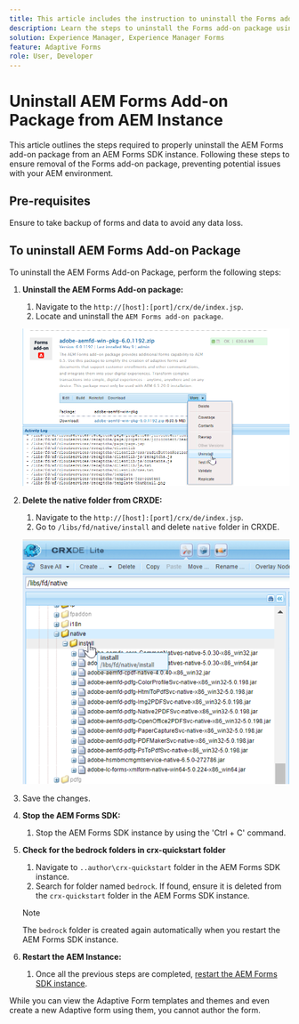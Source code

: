```yaml
---
title: This article includes the instruction to uninstall the Forms add-on package using CRX Package Manager.
description: Learn the steps to uninstall the Forms add-on package using CRX Package Manager.
solution: Experience Manager, Experience Manager Forms
feature: Adaptive Forms
role: User, Developer
---
```


# Uninstall AEM Forms Add-on Package from AEM Instance

This article outlines the steps required to properly uninstall the AEM Forms add-on package from an AEM Forms SDK instance. Following these steps to ensure removal of the Forms add-on package, preventing potential issues with your AEM environment.

## Pre-requisites

Ensure to take backup of forms and data to avoid any data loss.

## To uninstall AEM Forms Add-on Package

To uninstall the AEM Forms Add-on Package, perform the following steps:

1. **Uninstall the AEM Forms Add-on package:**
   1. Navigate to the `http://[host]:[port]/crx/de/index.jsp`.
   1. Locate and uninstall the `AEM Forms add-on package`.
   
   ![Uninstall package](/help/forms/using/assets/uninstall-aem-forms-package.png)

1. **Delete the native folder from CRXDE:**
   1. Navigate to the `http://[host]:[port]/crx/de/index.jsp`.
   1. Go to `/libs/fd/native/install` and delete `native` folder in CRXDE.
   
   ![Delete native node from CRX/de](/help/forms/using/assets/native-install-folder-crxde.png)
1. Save the changes.

1. **Stop the AEM Forms SDK:**
   1. Stop the AEM Forms SDK instance by using the 'Ctrl + C' command.

2. **Check for the bedrock folders in crx-quickstart folder**
     1. Navigate to `..author\crx-quickstart` folder in the AEM Forms SDK instance.
     2. Search for folder named `bedrock`.
   If found, ensure it is deleted from the `crx-quickstart` folder in the AEM Forms SDK instance.

   >[!NOTE]
   >
   > The `bedrock` folder is created again automatically when you restart the AEM Forms SDK instance. 
  
1. **Restart the AEM Instance:**
   1. Once all the previous steps are completed, [restart the AEM Forms SDK instance](/help/forms/using/restart-aem-sdk.md).
   
While you can view the Adaptive Form templates and themes and even create a new Adaptive form using them, you cannot author the form.



